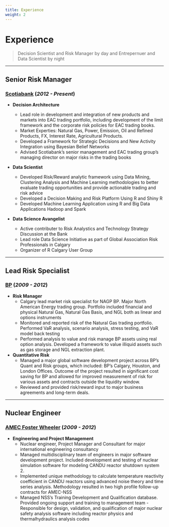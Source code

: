 ```yaml
---
title: Experience
weight: 2
---
```


# Experience
>   Decision Scientist and Risk Manager by day and Entrepernuer and Data Scientist by night  

------

## Senior Risk Manager 
### [Scotiabank][] (*2012 - Present*)

-   **Decision Architecture** 
    - Lead role in development and integration of new products and markets into EAC trading portfolio, including development        of the limit framework and the corporate risk policies for EAC trading books. 
    - Market Experties: Natural Gas, Power, Emission, Oil and Refined Products, FX, Interest Rate, Agricultural Products. 
    - Developed a Framework for Strategic Decisions and New Activity Integration using Bayesian Belief Networks
    - Advised Scotiabank’s senior management and EAC trading group’s managing director on major risks in the trading books

-   **Data Scientist** 
    - Developed Risk/Reward analytic framework using Data Mining, Clustering Analysis and Machine Learning methodologies to         better evaluate trading opportunities and provide actionable trading and risk advice
    -  Developed a Decision Making and Risk Platform Using R and Shiny R
    -  Developed Machine Learning Application using R and Big Data Applications Hadoop and Spark 

-   **Data Science Avangelist** 
    - Active contributer to Risk Analystics and Technology Strategy Discussion at the Bank
    - Lead role Data Science Initiative as part of Global Association Risk Professionals in Calgary
    - Organizer of R Calgary User Group

------

## Lead Risk Specialist
### [BP][]  (*2009 - 2012*)
-   **Risk Manager** 
    - Calgary lead market risk specialist for NAGP BP. Major North American Energy trading group. Portfolio included financial       and physical Natural Gas, Natural Gas Basis, and NGL both as linear and options instruments
    - Monitored and reported risk of the Natural Gas trading portfolio. Performed VaR analysis, scenario analysis, stress           testing, and VaR model back testing
    - Performed analysis to value and risk manage BP assets using real option analysis. Developed a framework to value              illiquid assets such as gas storage and NGL extraction plant. 
-  **Quantitative Risk**
    - Managed a major global software development project across BP’s Quant and Risk groups, which included: BP’s Calgary,          Houston, and London Offices. Outcome of the project resulted in significant cost saving for BP and allowed for improved       measurement of risk for various assets and contracts outside the liquidity window.  
    - Reviewed and provided risk/reward input to major business agreements and long-term deals. 

------

## Nuclear Engineer
### [AMEC Foster Wheeler][]  (*2009 - 2012*)
-   **Engineering and Project Management**
    - Nuclear engineer, Project Manager and Consultant for major international engineering consultancy 
    - Managed multidisciplinary team of engineers in major software development project. Included development and testing of        nuclear simulation software for modeling CANDU reactor shutdown system 2. 
    - Implemented unique methodology to calculate temperature reactivity coefficient in CANDU reactors using advanced noise         theory and time series analysis. Methodology resulted in two high profile follow-up contracts for AMEC-NSS
    - Managed NSS’s Training Development and Qualification database. Provided ongoing support and training to management team     - Responsible for design, validation, and qualification of major nuclear safety analysis software including reactor      physics and thermalhydraulics analysis codes  





<!-- links -->
[Scotiabank]: https://www.scotiabank.com/
[BP]: http://www.bp.com/
[AMEC Foster Wheeler]: http://www.amecfw.com/

